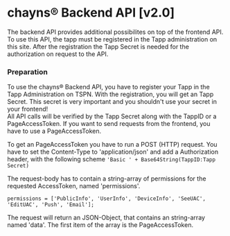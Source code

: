 # chayns® Backend API [v2.0]
The backend API provides additional possibilites on top of the frontend API. To use this API, the tapp must be registered in the Tapp administration on this site. After the registration the Tapp Secret is needed for the authorization on request to the API. 

### Preparation
To use the chayns® Backend API, you have to register your Tapp in the Tapp Administration on TSPN. With the registration, you will get an Tapp Secret. This secret is very important and you shouldn't use your secret in your frontend!  
All API calls will be verified by the Tapp Secret along with the TappID or a PageAccessToken. If you want to send requests from the frontend, you have to use a PageAccessToken. 

To get an PageAccessToken you have to run a POST (HTTP) request. You have to set the Content-Type to 'application/json' and add a Authorization header, with the following scheme ```'Basic ' + Base64String(TappID:Tapp Secret)```

The request-body has to contain a string-array of permissions for the requested AccessToken, named 'permissions'.
```
permissions = ['PublicInfo', 'UserInfo', 'DeviceInfo', 'SeeUAC', 'EditUAC', 'Push', 'Email'];
```

The request will return an JSON-Object, that contains an string-array named 'data'. The first item of the array is the PageAccessToken.
